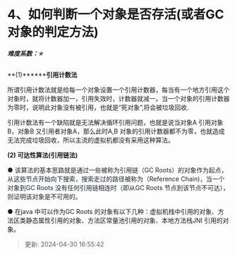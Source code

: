 # 4、如何判断一个对象是否存活(或者GC 对象的判定方法)

##### **难度系数：**⭐

**(1)********引用计数法**

所谓引用计数法就是给每一个对象设置一个引用计数器，每当有一个地方引用这个对象时，就将计数器加一，引用失效时，计数器就减一。当一个对象的引用计数器为零时，说明此对象没有被引用，也就是“死对象”,将会被垃圾回收.

引用计数法有一个缺陷就是无法解决循环引用问题，也就是说当对象A 引用对象B，对象B 又引用者对象A，那么此时A,B 对象的引用计数器都不为零，也就造成无法完成垃圾回收，所以主流的虚拟机都没有采用这种算法。

**(2) 可达性算法(引用链法)**

<font style="color:rgb(32,36,41);">●</font><font style="color:rgb(32,36,41);"> </font><font style="color:rgb(32,36,41);">该算法的基本思路就是通过一些被称为引用链（</font><font style="color:rgb(32,36,41);">GC</font><font style="color:rgb(32,36,41);"> </font><font style="color:rgb(32,36,41);">Roots</font><font style="color:rgb(32,36,41);">）的对象作为起点，从这些节点开始向下搜索，搜索走过的路径被称为（</font><font style="color:rgb(32,36,41);">Reference</font><font style="color:rgb(32,36,41);"> </font><font style="color:rgb(32,36,41);">Chain)</font><font style="color:rgb(32,36,41);">，当</font><font style="color:rgb(32,36,41);">一个对象到</font><font style="color:rgb(32,36,41);">GC Roots</font><font style="color:rgb(32,36,41);"> </font><font style="color:rgb(32,36,41);">没有任何引用链相连时</font><font style="color:rgb(32,36,41);">（</font><font style="color:rgb(32,36,41);">即从</font><font style="color:rgb(32,36,41);">GC</font><font style="color:rgb(32,36,41);"> </font><font style="color:rgb(32,36,41);">Roots</font><font style="color:rgb(32,36,41);"> </font><font style="color:rgb(32,36,41);">节点到该节点不可达），则证明该对象是不可用的。</font>

● 在java 中可以作为GC Roots 的对象有以下几种：虚拟机栈中引用的对象、方法区类静态属性引用的对象、方法区常量池引用的对象、本地方法栈JNI 引用的对象。

> 更新: 2024-04-30 16:55:42  
